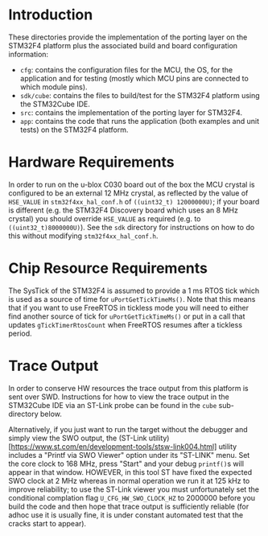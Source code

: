 # Introduction
These directories provide the implementation of the porting layer on the STM32F4 platform plus the associated build and board configuration information:

- `cfg`: contains the configuration files for the MCU, the OS, for the application and for testing (mostly which MCU pins are connected to which module pins).
- `sdk/cube`: contains the files to build/test for the STM32F4 platform using the STM32Cube IDE.
- `src`: contains the implementation of the porting layer for STM32F4.
- `app`: contains the code that runs the application (both examples and unit tests) on the STM32F4 platform.

# Hardware Requirements
In order to run on the u-blox C030 board out of the box the MCU crystal is configured to be an external 12 MHz crystal, as reflected by the value of `HSE_VALUE` in `stm32f4xx_hal_conf.h` of `((uint32_t) 12000000U)`; if your board is different (e.g. the STM32F4 Discovery board which uses an 8 MHz crystal) you should override `HSE_VALUE` as required (e.g. to `((uint32_t)8000000U)`).  See the `sdk` directory for instructions on how to do this without modifying `stm32f4xx_hal_conf.h`.

# Chip Resource Requirements
The SysTick of the STM32F4 is assumed to provide a 1 ms RTOS tick which is used as a source of time for `uPortGetTickTimeMs()`.  Note that this means that if you want to use FreeRTOS in tickless mode you will need to either find another source of tick for `uPortGetTickTimeMs()` or put in a call that updates `gTickTimerRtosCount` when FreeRTOS resumes after a tickless period.

# Trace Output
In order to conserve HW resources the trace output from this platform is sent over SWD.  Instructions for how to view the trace output in the STM32Cube IDE via an ST-Link probe can be found in the `cube` sub-directory below.

Alternatively, if you just want to run the target without the debugger and simply view the SWO output, the (ST-Link utility)[https://www.st.com/en/development-tools/stsw-link004.html] utility includes a "Printf via SWO Viewer" option under its "ST-LINK" menu.  Set the core clock to 168 MHz, press "Start" and your debug `printf()`s will appear in that window.  HOWEVER, in this tool ST have fixed the expected SWO clock at 2 MHz whereas in normal operation we run it at 125 kHz to improve reliability; to use the ST-Link viewer you must unfortunately set the conditional complation flag `U_CFG_HW_SWO_CLOCK_HZ` to 2000000 before you build the code and then hope that trace output is sufficiently reliable (for adhoc use it is usually fine, it is under constant automated test that the cracks start to appear).